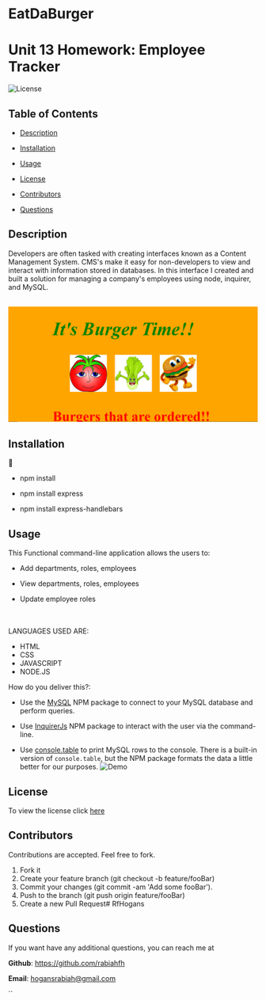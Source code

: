 # EatDaBurger
# Unit 13 Homework: Employee Tracker
 ![License](https://img.shields.io/badge/license-MIT-red) 

  
 ## Table of Contents
  
* [Description](#Description)
  
* [Installation](#Installation)
  
* [Usage](#Usage)
  
* [License](#License)
  
* [Contributors](#Contributors)
  
* [Questions](#Questions)
  
 ## Description 
  
Developers are often tasked with creating interfaces  known as a Content Management System. CMS's make it easy for non-developers to view and interact with information stored in databases.  In this interface I created and built a solution for managing a company's employees using node, inquirer, and MySQL.


<br>![photo of my assignment](public/assets/Images/ETB.PNG)

 ## Installation
  
 💾 
  
* npm install
  
* npm install express
* npm install express-handlebars

   
 ## Usage
 

 This  Functional command-line application allows the users to:

  * Add departments, roles, employees

  * View departments, roles, employees

  * Update employee roles

<br>
<br>
LANGUAGES USED ARE:
<br>

- HTML
- CSS
- JAVASCRIPT
- NODE.JS



How do you deliver this?:

* Use the [MySQL](https://www.npmjs.com/package/mysql) NPM package to connect to your MySQL database and perform queries.

* Use [InquirerJs](https://www.npmjs.com/package/inquirer/v/0.2.3) NPM package to interact with the user via the command-line.

* Use [console.table](https://www.npmjs.com/package/console.table) to print MySQL rows to the console. There is a built-in version of `console.table`, but the NPM package formats the data a little better for our purposes.
 ![Demo](demohw11.gif) 

 ## License
 To view the license click [here](https://choosealicense.com/licenses/mit/)

  
 ## Contributors
  
 Contributions are accepted. Feel free to fork.
1. Fork it
2. Create your feature branch (git checkout -b feature/fooBar)
3. Commit your changes (git commit -am 'Add some fooBar').
4. Push to the branch (git push origin feature/fooBar)
5. Create a new Pull Request# RfHogans

  
  
 ## Questions
  
 If you want have any additional questions, you can reach me at
  
 **Github**: https://github.com/rabiahfh
  
 **Email**: hogansrabiah@gmail.com



``